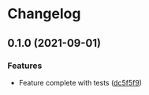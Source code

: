 # Changelog

## 0.1.0 (2021-09-01)


### Features

* Feature complete with tests ([dc5f5f9](https://www.github.com/humanwhocodes/puppeteer-data-extractor/commit/dc5f5f911d0b0fc96ec0da271d0f46d5545fbbab))
